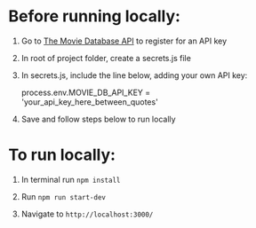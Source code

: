 # Before running locally:
1) Go to [The Movie Database API](https://developers.themoviedb.org/3/getting-started) to register for an API key

2) In root of project folder, create a secrets.js file

3) In secrets.js, include the line below, adding your own API key:

      process.env.MOVIE_DB_API_KEY = 'your_api_key_here_between_quotes'

4) Save and follow steps below to run locally

# To run locally:
1) In terminal run `npm install`

2) Run `npm run start-dev`

3) Navigate to `http://localhost:3000/`
